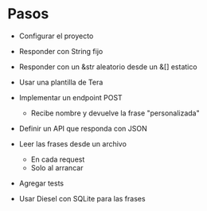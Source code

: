 # Pasos

* Configurar el proyecto
* Responder con String fijo
* Responder con un &str aleatorio desde un &[] estatico
* Usar una plantilla de Tera

* Implementar un endpoint POST
  * Recibe nombre y devuelve la frase "personalizada"

* Definir un API que responda con JSON

* Leer las frases desde un archivo
  * En cada request
  * Solo al arrancar

* Agregar tests

* Usar Diesel con SQLite para las frases
